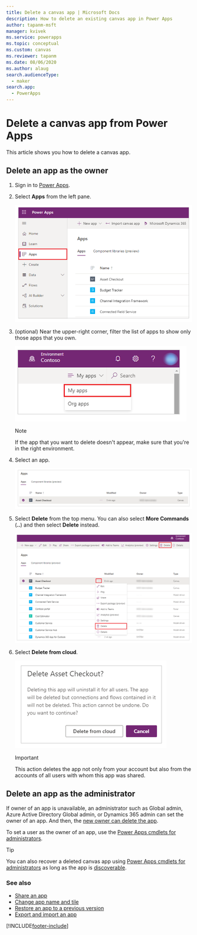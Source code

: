 ```yaml
---
title: Delete a canvas app | Microsoft Docs
description: How to delete an existing canvas app in Power Apps
author: tapanm-msft
manager: kvivek
ms.service: powerapps
ms.topic: conceptual
ms.custom: canvas
ms.reviewer: tapanm
ms.date: 08/06/2020
ms.author: alaug
search.audienceType: 
  - maker
search.app: 
  - PowerApps
---
```

# Delete a canvas app from Power Apps

This article shows you how to delete a canvas app.

## Delete an app as the owner

1. Sign in to [Power Apps](https://make.powerapps.com?utm_source=padocs&utm_medium=linkinadoc&utm_campaign=referralsfromdoc).

1. Select **Apps** from the left pane.

    ![Apps](./media/delete-app/file-apps.png)

1. (optional) Near the upper-right corner, filter the list of apps to show only those apps that you own.

    ![Apps filter](./media/delete-app/filter-list.png)

   > [!NOTE]
   > If the app that you want to delete doesn't appear, make sure that you're in the right environment.

1. Select an app.

    ![Select an app](./media/delete-app/select-app.png)

1. Select **Delete** from the top menu. You can also select **More Commands** (**..**) and then select **Delete** instead.

    ![Select delete](./media/delete-app/select-delete.png)

1. Select **Delete from cloud**.  

    ![Delete from cloud](./media/delete-app/delete-app.png)

    > [!IMPORTANT]
    > This action deletes the app not only from your account but also from the accounts of all users with whom this app was shared.

## Delete an app as the administrator

If owner of an app is unavailable, an administrator such as Global admin, Azure Active Directory Global admin, or Dynamics 365 admin can set the owner of an app. And then, the [new owner can delete the app](#delete-an-app-as-the-owner).

To set a user as the owner of an app, use the [Power Apps cmdlets for administrators](/power-platform/admin/powerapps-powershell).

> [!TIP]
> You can also recover a deleted canvas app using [Power Apps cmdlets for administrators](/power-platform/admin/powerapps-powershell#recover-a-deleted-canvas-app) as long as the app is [discoverable](/power-platform/admin/powerapps-powershell#display-a-list-of-deleted-power-apps-in-an-environment).

### See also

- [Share an app](share-app.md)  
- [Change app name and tile](set-name-tile.md)  
- [Restore an app to a previous version](restore-an-app.md)
- [Export and import an app](export-import-app.md)


[!INCLUDE[footer-include](../../includes/footer-banner.md)]